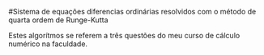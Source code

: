 #Sistema de equações diferencias ordinárias resolvidos com o método de quarta ordem de Runge-Kutta

Estes algorítmos se referem a três questões do meu curso de cálculo numérico na faculdade.
